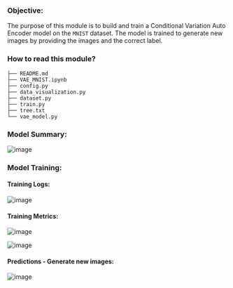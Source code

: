 ### Objective:

The purpose of this module is to build and train a Conditional Variation Auto Encoder model on the `MNIST` dataset. The model is trained to generate new images by providing the images and the correct label.

### How to read this module?

```
├── README.md
├── VAE_MNIST.ipynb
├── config.py
├── data_visualization.py
├── dataset.py
├── train.py
├── tree.txt
└── vae_model.py
```

### Model Summary:

![image](https://github.com/bala1802/ERA_Session18/assets/22103095/3d7b04ec-ea6e-4e3b-89e0-f6a6eedb48d0)

### Model Training:

#### Training Logs:

![image](https://github.com/bala1802/ERA_Session18/assets/22103095/3a35e3ee-86c4-4679-a4a1-0234d17acf0e)

#### Training Metrics:

![image](https://github.com/bala1802/ERA_Session18/assets/22103095/d4f15aaf-9632-4a47-a7c3-21c8241207fd)

![image](https://github.com/bala1802/ERA_Session18/assets/22103095/e7dfbb5f-834a-43e3-9ad7-367cecc7e1ef)

#### Predictions - Generate new images:

![image](https://github.com/bala1802/ERA_Session18/assets/22103095/41508399-19c1-4793-947b-051ccc27f4c7)



